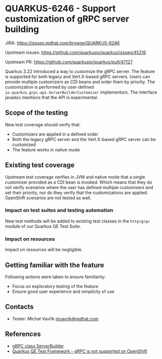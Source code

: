 # QUARKUS-6246 - Support customization of gRPC server building

JIRA: https://issues.redhat.com/browse/QUARKUS-6246

Upstream issues: https://github.com/quarkusio/quarkus/issues/45216

Upstream PR: https://github.com/quarkusio/quarkus/pull/47127

Quarkus 3.22 introduced a way to customize the gRPC server.
The feature is supported for both legacy and Vert.X-based gRPC servers.
Users can provide multiple customizers as CDI beans and order them by priority.
The customization is performed by user-defined `io.quarkus.grpc.api.ServerBuilderCustomizer` implementors.
The interface javadoc mentions that the API is experimental.

## Scope of the testing

New test coverage should verify that:

- Customizers are applied in a defined order
- Both the legacy gRPC server and the Vert.X-based gRPC server can be customized
- The feature works in native mode

## Existing test coverage

Upstream test coverage verifies in JVM and native mode that a single customizer provided as a CDI bean is invoked.
Which means that they do not verify scenarios where the user has defined multiple customizers and set their priority,
nor do they verify that the customizations are applied. OpenShift scenarios are not tested as well.

### Impact on test suites and testing automation

New test methods will be added to existing test classes in the `http/grpc` module of our Quarkus QE Test Suite.

### Impact on resources

Impact on resources will be negligible.

## Getting familiar with the feature

Following actions were taken to ensure familiarity:
- Focus on exploratory testing of the feature
- Ensure good user experience and simplicity of use

## Contacts

* Tester: Michal Vavřík <mvavrik@redhat.com>

## References

- [gRPC class ServerBuilder](https://grpc.github.io/grpc-java/javadoc/io/grpc/ServerBuilder.html)
- [Quarkus QE Test Framework - gRPC is not supported on OpenShift](https://github.com/quarkus-qe/quarkus-test-framework/issues/1053)